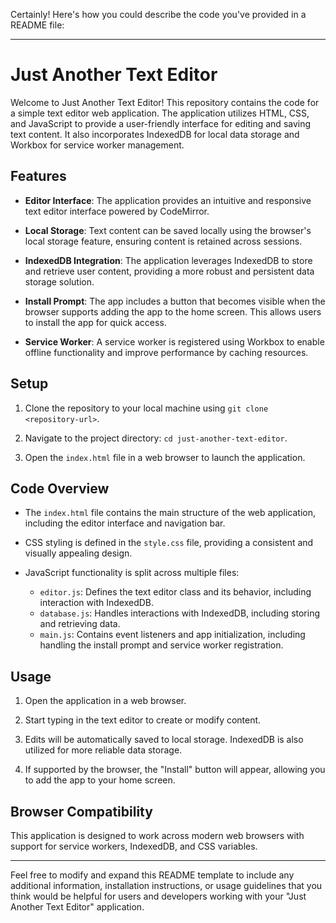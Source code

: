 Certainly! Here's how you could describe the code you've provided in a README file:

---

# Just Another Text Editor

Welcome to Just Another Text Editor! This repository contains the code for a simple text editor web application. The application utilizes HTML, CSS, and JavaScript to provide a user-friendly interface for editing and saving text content. It also incorporates IndexedDB for local data storage and Workbox for service worker management.

## Features

- **Editor Interface**: The application provides an intuitive and responsive text editor interface powered by CodeMirror.

- **Local Storage**: Text content can be saved locally using the browser's local storage feature, ensuring content is retained across sessions.

- **IndexedDB Integration**: The application leverages IndexedDB to store and retrieve user content, providing a more robust and persistent data storage solution.

- **Install Prompt**: The app includes a button that becomes visible when the browser supports adding the app to the home screen. This allows users to install the app for quick access.

- **Service Worker**: A service worker is registered using Workbox to enable offline functionality and improve performance by caching resources.

## Setup

1. Clone the repository to your local machine using `git clone <repository-url>`.

2. Navigate to the project directory: `cd just-another-text-editor`.

3. Open the `index.html` file in a web browser to launch the application.

## Code Overview

- The `index.html` file contains the main structure of the web application, including the editor interface and navigation bar.

- CSS styling is defined in the `style.css` file, providing a consistent and visually appealing design.

- JavaScript functionality is split across multiple files:
  - `editor.js`: Defines the text editor class and its behavior, including interaction with IndexedDB.
  - `database.js`: Handles interactions with IndexedDB, including storing and retrieving data.
  - `main.js`: Contains event listeners and app initialization, including handling the install prompt and service worker registration.

## Usage

1. Open the application in a web browser.

2. Start typing in the text editor to create or modify content.

3. Edits will be automatically saved to local storage. IndexedDB is also utilized for more reliable data storage.

4. If supported by the browser, the "Install" button will appear, allowing you to add the app to your home screen.

## Browser Compatibility

This application is designed to work across modern web browsers with support for service workers, IndexedDB, and CSS variables.

---

Feel free to modify and expand this README template to include any additional information, installation instructions, or usage guidelines that you think would be helpful for users and developers working with your "Just Another Text Editor" application.

